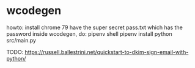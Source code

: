 # wcodegen

howto:
install chrome 79
have the super secret pass.txt which has the password
inside wcodegen, do:
pipenv shell
pipenv install
python src/main.py

TODO:
https://russell.ballestrini.net/quickstart-to-dkim-sign-email-with-python/
